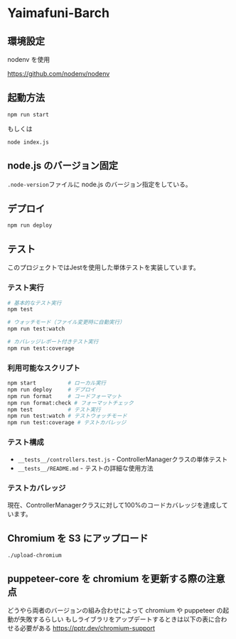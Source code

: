 # Yaimafuni-Barch

## 環境設定

nodenv を使用

https://github.com/nodenv/nodenv

## 起動方法

```
npm run start
```

もしくは

```
node index.js
```

## node.js のバージョン固定

`.node-version`ファイルに node.js のバージョン指定をしている。

## デプロイ

```
npm run deploy
```

## テスト

このプロジェクトではJestを使用した単体テストを実装しています。

### テスト実行

```bash
# 基本的なテスト実行
npm test

# ウォッチモード（ファイル変更時に自動実行）
npm run test:watch

# カバレッジレポート付きテスト実行
npm run test:coverage
```

### 利用可能なスクリプト

```bash
npm start          # ローカル実行
npm run deploy     # デプロイ
npm run format     # コードフォーマット
npm run format:check # フォーマットチェック
npm test           # テスト実行
npm run test:watch # テストウォッチモード
npm run test:coverage # テストカバレッジ
```

### テスト構成

- `__tests__/controllers.test.js` - ControllerManagerクラスの単体テスト
- `__tests__/README.md` - テストの詳細な使用方法

### テストカバレッジ

現在、ControllerManagerクラスに対して100%のコードカバレッジを達成しています。

## Chromium を S3 にアップロード

```
./upload-chromium
```

## puppeteer-core を chromium を更新する際の注意点

どうやら両者のバージョンの組み合わせによって chromium や puppeteer の起動が失敗するらしい
もしライブラリをアップデートするときは以下の表に合わせる必要がある
https://pptr.dev/chromium-support
